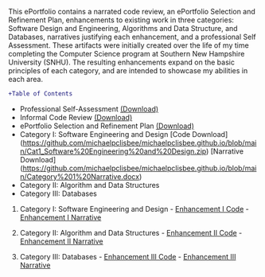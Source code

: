 This ePortfolio contains a narrated code review, an ePortfolio Selection and Refinement Plan, enhancements to existing work in three categories:  Software Design and Engineering, Algorithms and Data Structure, and Databases, narratives justifying each enhancement, and a professional Self Assessment. These artifacts were initially created over the life of my time completing the Computer Science program at Southern New Hampshire University (SNHU).  The resulting enhancements expand on the basic principles of each category, and are intended to showcase my abilities in each area.   



```diff
+Table of Contents
 ```
- Professional Self-Assessment [(Download)](https://github.com/michaelpclisbee/michaelpclisbee.github.io/blob/main/Professional%20Self%20Assessment.docx)
- Informal Code Review [(Download)](https://youtu.be/gQ-wygnmFLA)
- ePortfolio Selection and Refinement Plan [(Download)](https://github.com/michaelpclisbee/michaelpclisbee.github.io/blob/main/ePortfolio%20Selection%20and%20Refinement%20Plan.docx)
- Category I: Software Engineering and Design  [Code Download]     (https://github.com/michaelpclisbee/michaelpclisbee.github.io/blob/main/Cat1_Software%20Engineering%20and%20Design.zip) [Narrative Download]  (https://github.com/michaelpclisbee/michaelpclisbee.github.io/blob/main/Category%201%20Narrative.docx) 
- Category II: Algorithm and Data Structures
- Category III: Databases



1.  Category I:   Software Engineering and Design
        - [Enhancement I Code](https://github.com/michaelpclisbee/michaelpclisbee.github.io/blob/main/Cat1_Software%20Engineering%20and%20Design.zip)
        - [Enhancement I Narrative](https://github.com/michaelpclisbee/michaelpclisbee.github.io/blob/main/Category%201%20Narrative.docx)

2.  Category II:  Algorithm and Data Structures
        - [Enhancement II Code](https://github.com/michaelpclisbee/michaelpclisbee.github.io/blob/main/Cat2_Algorithm%20and%20Data%20Structures.zip)
        - [Enhancement II Narrative](https://github.com/michaelpclisbee/michaelpclisbee.github.io/blob/main/Category%202%20Narrative.docx)

3.  Category III: Databases
        - [Enhancement III Code](https://github.com/michaelpclisbee/michaelpclisbee.github.io/blob/main/Cat3_Databases.zip)
        - [Enhancement III Narrative](https://github.com/michaelpclisbee/michaelpclisbee.github.io/blob/main/Category%203%20Narrative.docx)






